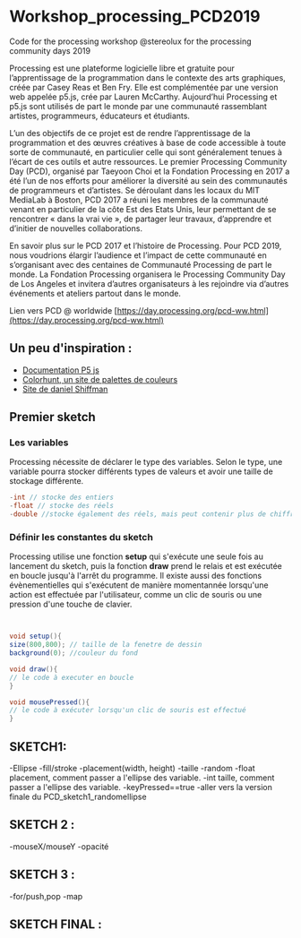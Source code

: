 # Workshop_processing_PCD2019
Code for the processing workshop @stereolux for the processing community days 2019

Processing est une plateforme logicielle libre et gratuite pour l’apprentissage de la programmation dans le contexte des arts graphiques, créée par Casey Reas et Ben Fry. Elle est complémentée par une version web appelée p5.js, crée par Lauren McCarthy. Aujourd’hui Processing et p5.js sont utilisés de part le monde par une communauté rassemblant artistes, programmeurs, éducateurs et étudiants.

L’un des objectifs de ce projet est de rendre l’apprentissage de la programmation et des œuvres créatives à base de code accessible à toute sorte de communauté, en particulier celle qui sont généralement tenues à l’écart de ces outils et autre ressources. Le premier Processing Community Day (PCD), organisé par Taeyoon Choi et la Fondation Processing en 2017 a été l’un de nos efforts pour améliorer la diversité au sein des communautés de programmeurs et d’artistes. Se déroulant dans les locaux du MIT MediaLab à Boston, PCD 2017 a réuni les membres de la communauté venant en particulier de la côte Est des Etats Unis, leur permettant de se rencontrer « dans la vrai vie », de partager leur travaux, d’apprendre et d’initier de nouvelles collaborations.

En savoir plus sur le PCD 2017 et l’histoire de Processing.
Pour PCD 2019, nous voudrions élargir l’audience et l’impact de cette communauté en s’organisant avec des centaines de Communauté Processing de part le monde. La Fondation Processing organisera le Processing Community Day de Los Angeles et invitera d’autres organisateurs à les rejoindre via d’autres événements et ateliers partout dans le monde.

Lien vers PCD @ worldwide [https://day.processing.org/pcd-ww.html](https://day.processing.org/pcd-ww.html)

## Un peu d'inspiration : 

  - [Documentation P5 js](https://p5js.org/)
  - [Colorhunt, un site de palettes de couleurs](https://colorhunt.co/)
  - [Site de daniel Shiffman](https://shiffman.net/)


## Premier sketch

### Les variables 
Processing nécessite de déclarer le type des variables. Selon le type, une variable pourra stocker différents types de valeurs et avoir une taille de stockage différente.

```java
-int // stocke des entiers
-float // stocke des réels 
-double //stocke également des réels, mais peut contenir plus de chiffres après la virgule
```
### Définir les constantes du sketch
Processing utilise une fonction **setup** qui s'exécute une seule fois au lancement du sketch, puis la fonction **draw** prend le relais et est exécutée en boucle jusqu'à l'arrêt du programme.
Il existe aussi des fonctions évènementielles qui s'exécutent de manière momentannée lorsqu'une action est effectuée par l'utilisateur, comme un clic de souris ou une pression d'une touche de clavier.

```java


void setup(){
size(800,800); // taille de la fenetre de dessin
background(0); //couleur du fond

void draw(){
// le code à executer en boucle
}

void mousePressed(){
// le code à exécuter lorsqu'un clic de souris est effectué
}

```

## SKETCH1:

-Ellipse
-fill/stroke
-placement(width, height)
-taille
-random
-float placement, comment passer a l'ellipse des variable.
-int taille, comment passer a l'ellipse des variable.
-keyPressed==true
-aller vers la version finale du PCD_sketch1_randomellipse


## SKETCH 2 :

-mouseX/mouseY
-opacité

## SKETCH 3 :

-for/push,pop
-map

## SKETCH FINAL :

